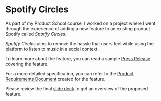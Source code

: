 # Spotify Circles

As part of my Product School course, I worked on a project where I went through the experience of adding a new feature to an existing product Spotify called _Spotify Circles_.

_Spotify Circles_ aims to remove the hassle that users feel while using the platform to listen to music in a social context.

To learn more about the feature, you can read a sample [Press Release](PressRelease.md) covering the feature.

For a more detailed specification, you can refer to the [Product Requirements Document](PRD.md) created for the feature.

Please review the final [slide deck](SpotifyPS.pptx) to get an overview of the proposed feature.
